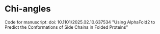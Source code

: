 # Chi-angles
Code for manuscript: doi: 10.1101/2025.02.10.637534 "Using AlphaFold2 to Predict the Conformations of Side Chains in Folded Proteins"
